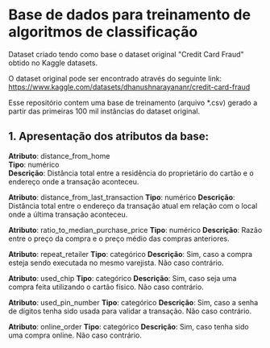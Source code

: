 # Base de dados para treinamento de algoritmos de classificação

Dataset criado tendo como base o dataset original "Credit Card Fraud" obtido no Kaggle datasets.  

O dataset original pode ser encontrado através do seguinte link: https://www.kaggle.com/datasets/dhanushnarayananr/credit-card-fraud  

Esse repositório contem uma base de treinamento (arquivo *.csv) gerado a partir das primeiras 100 mil instâncias do dataset original.  

## 1. Apresentação dos atributos da base:

**Atributo**: distance_from_home  
**Tipo**: numérico  
**Descrição**: Distância total entre a residência do proprietário do cartão e o endereço onde a transação aconteceu.  

**Atributo**: distance_from_last_transaction
**Tipo**: numérico
**Descrição**: Distância total entre o endereço da transação atual em relação com o local onde a última transação aconteceu.

**Atributo**: ratio_to_median_purchase_price
**Tipo**: numérico
**Descrição**: Razão entre o preço da compra e o preço médio das compras anteriores.

**Atributo**: repeat_retailer
**Tipo**: categórico
**Descrição**: Sim, caso a compra esteja sendo executada no mesmo varejista. Não caso contrário.

**Atributo**: used_chip
**Tipo**: categórico
**Descrição**: Sim, caso seja uma compra feita utilizando o cartão físico. Não caso contrário.

**Atributo**: used_pin_number
**Tipo**: categórico
**Descrição**: Sim, caso a senha de dígitos tenha sido usada para validar a transação. Não caso contrário.

**Atributo**: online_order
**Tipo**: categórico
**Descrição**: Sim, caso tenha sido uma compra online. Não caso contrário.
